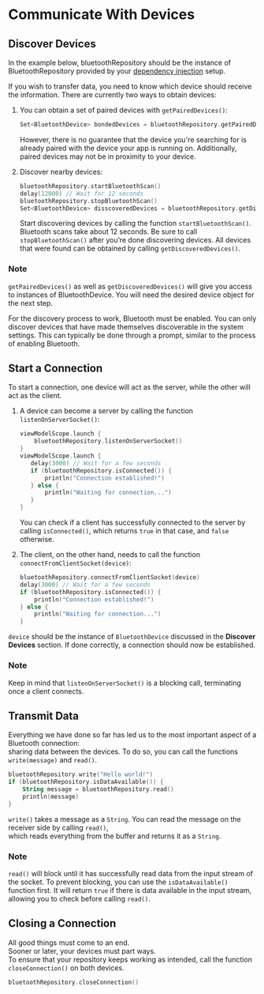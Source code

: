 # Communicate With Devices
## Discover Devices
In the example below, bluetoothRepository should be the instance of BluetoothRepository provided by your [dependency injection](./di-tutorial.md) setup.

If you wish to transfer data, you need to know which device should receive the information.
There are currently two ways to obtain devices: 
1. You can obtain a set of paired devices with `getPairedDevices()`:
   ```kotlin
   Set<BluetoothDevice> bondedDevices = bluetoothRepository.getPairedDevices()
   ```
   However, there is no guarantee that the device you're searching for is already paired with the device your app is running on.
   Additionally, paired devices may not be in proximity to your device.

2. Discover nearby devices:
   ```kotlin
   bluetoothRepository.startBluetoothScan()
   delay(12000) // Wait for 12 seconds
   bluetoothRepository.stopBluetoothScan()
   Set<BluetoothDevice> disscoveredDevices = bluetoothRepository.getDiscoveredDevices()
   ```
   Start discovering devices by calling the function `startBluetoothScan()`.
   Bluetooth scans take about 12 seconds. Be sure to call `stopBluetoothScan()` after you’re done discovering devices.
   All devices that were found can be obtained by calling `getDiscoveredDevices()`.
### Note
`getPairedDevices()` as well as `getDiscoveredDevices()` will give you access to instances of BluetoothDevice.
You will need the desired device object for the next step.

For the discovery process to work, Bluetooth must be enabled.
You can only discover devices that have made themselves discoverable in the system settings.
This can typically be done through a prompt, similar to the process of enabling Bluetooth.
## Start a Connection
To start a connection, one device will act as the server, while the other will act as the client.
1. A device can become a server by calling the function `listenOnServerSocket()`:
   ```kotlin
   viewModelScope.launch {
       bluetoothRepository.listenOnServerSocket()
   }
   viewModelScope.launch { 
      delay(3000) // Wait for a few seconds
      if (bluetoothRepository.isConnected()) { 
          println("Connection established!")
      } else { 
          println("Waiting for connection...")
      }
   }
   ```
   You can check if a client has successfully connected to the server by calling `isConnected()`, which returns `true` in that case, and `false` otherwise.

2. The client, on the other hand, needs to call the function `connectFromClientSocket(device)`:
   ```kotlin
   bluetoothRepository.connectFromClientSocket(device)
   delay(3000) // Wait for a few seconds
   if (bluetoothRepository.isConnected()) { 
       println("Connection established!")
   } else { 
       println("Waiting for connection...")
   }
   ```
`device` should be the instance of `BluetoothDevice` discussed in the **Discover Devices** section.
If done correctly, a connection should now be established.
### Note
Keep in mind that `listenOnServerSocket()` is a blocking call, terminating once a client connects.
## Transmit Data
Everything we have done so far has led us to the most important aspect of a Bluetooth connection:  
sharing data between the devices.
To do so, you can call the functions `write(message)` and `read()`.
```kotlin
bluetoothRepository.write("Hello world!")
if (bluetoothRepository.isDataAvailable()) { 
    String message = bluetoothRepository.read()
    println(message)
}
``` 
`write()` takes a message as a `String`. You can read the message on the receiver side by calling `read()`,  
which reads everything from the buffer and returns it as a `String`.
### Note
`read()` will block until it has successfully read data from the input stream of the socket.
To prevent blocking, you can use the `isDataAvailable()` function first.
It will return `true` if there is data available in the input stream, allowing you to check before calling `read()`.
## Closing a Connection
All good things must come to an end.  
Sooner or later, your devices must part ways.  
To ensure that your repository keeps working as intended, call the function `closeConnection()` on both devices.
```kotlin
bluetoothRepository.closeConnection()
``` 